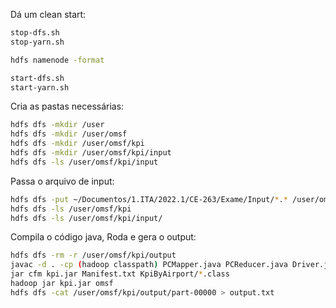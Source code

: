 
Dá um clean start:
```sh
stop-dfs.sh
stop-yarn.sh

hdfs namenode -format

start-dfs.sh
start-yarn.sh
```


Cria as pastas necessárias:
```sh
hdfs dfs -mkdir /user
hdfs dfs -mkdir /user/omsf
hdfs dfs -mkdir /user/omsf/kpi
hdfs dfs -mkdir /user/omsf/kpi/input
hdfs dfs -ls /user/omsf/kpi/input
```

Passa o arquivo de input:
```sh
hdfs dfs -put ~/Documentos/1.ITA/2022.1/CE-263/Exame/Input/*.* /user/omsf/kpi/input
hdfs dfs -ls /user/omsf/kpi
hdfs dfs -ls /user/omsf/kpi/input/
```

Compila o código java, Roda e gera o output:
```sh
hdfs dfs -rm -r /user/omsf/kpi/output
javac -d . -cp (hadoop classpath) PCMapper.java PCReducer.java Driver.java TextArrayWritable.java
jar cfm kpi.jar Manifest.txt KpiByAirport/*.class
hadoop jar kpi.jar omsf
hdfs dfs -cat /user/omsf/kpi/output/part-00000 > output.txt
```
